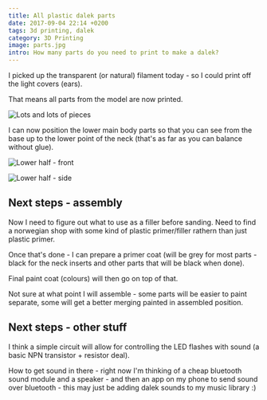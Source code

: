 ```yaml
---
title: All plastic dalek parts
date: 2017-09-04 22:14 +0200
tags: 3d printing, dalek
category: 3D Printing
image: parts.jpg
intro: How many parts do you need to print to make a dalek?
---
```


I picked up the transparent (or natural) filament today - so I could print off the light covers (ears).

That means all parts from the model are now printed.

![Lots and lots of pieces](/images/posts/2017/09/parts.jpg)

I can now position the lower main body parts so that you can see from the base up to the lower point of the neck (that's as far as you can balance without glue).

![Lower half - front](/images/posts/2017/09/lower_half_front.jpg)

![Lower half - side](/images/posts/2017/09/lower_half_side.jpg)

## Next steps - assembly

Now I need to figure out what to use as a filler before sanding. Need to find a norwegian shop with some kind of plastic primer/filler rathern than just plastic primer.

Once that's done - I can prepare a primer coat (will be grey for most parts - black for the neck inserts and other parts that will be black when done).

Final paint coat (colours) will then go on top of that.

Not sure at what point I will assemble - some parts will be easier to paint separate, some will get a better merging painted in assembled position.

## Next steps - other stuff

I think a simple circuit will allow for controlling the LED flashes with sound (a basic NPN transistor + resistor deal).

How to get sound in there - right now I'm thinking of a cheap bluetooth sound module and a speaker - and then an app on my phone to send sound over bluetooth - this may just be adding dalek sounds to my music library :)
